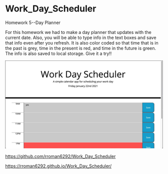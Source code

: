 # Work_Day_Scheduler

Homework 5--Day Planner

For this homework we had to make a day planner that updates with the current date. Also, you will be able to type info in the text boxes and save that info even after you refresh. It is also color coded so that time that is in the past is grey, time in the present is red, and time in the future is green. The info is also saved to local storage. Give it a try!!

![](Assets/screenshot.jpeg)


<https://github.com/rroman6292/Work_Day_Scheduler>



<https://rroman6292.github.io/Work_Day_Scheduler/>
